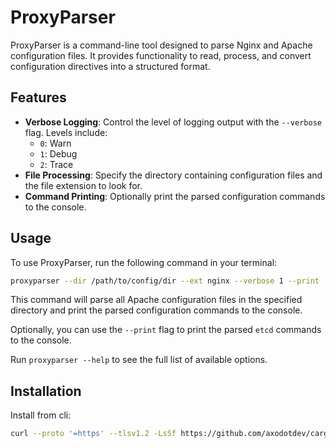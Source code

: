 # ProxyParser

ProxyParser is a command-line tool designed to parse Nginx and Apache configuration files. It provides functionality to read, process, and convert configuration directives into a structured format.

## Features

- **Verbose Logging**: Control the level of logging output with the `--verbose` flag. Levels include:
  - `0`: Warn
  - `1`: Debug
  - `2`: Trace
- **File Processing**: Specify the directory containing configuration files and the file extension to look for.
- **Command Printing**: Optionally print the parsed configuration commands to the console.

## Usage

To use ProxyParser, run the following command in your terminal:

```bash
proxyparser --dir /path/to/config/dir --ext nginx --verbose 1 --print
```

This command will parse all Apache configuration files in the specified directory and print the parsed configuration commands to the console.

Optionally, you can use the `--print` flag to print the parsed `etcd` commands to the console.

Run `proxyparser --help` to see the full list of available options.

## Installation

Install from cli:

```bash
curl --proto '=https' --tlsv1.2 -LsSf https://github.com/axodotdev/cargo-dist/releases/download/v0.0.5/cargo-dist-v0.0.5-installer.sh | sh
```